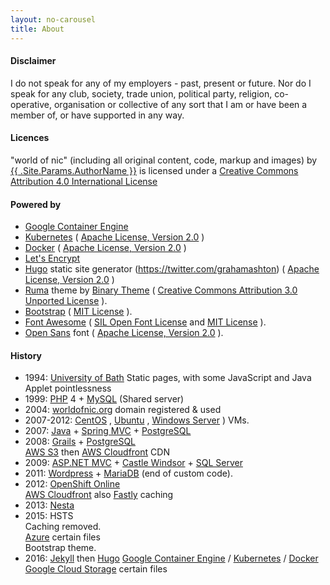 ```yaml
---
layout: no-carousel
title: About
---
```



#### Disclaimer

I do not speak for any of my employers - past, present or future. Nor do I speak for any club, society, trade union, political party, religion, co- operative, organisation or collective of any sort that I am or have been a member of, or have supported in any way.

#### Licences

<span property="dct:title" xmlns:dct="http://purl.org/dc/terms/">"world of nic"</span> (including all original content, code, markup and images) by [{{ .Site.Params.AuthorName }}](http://worldofnic.org) is licensed under a [Creative Commons Attribution 4.0 International License](https://creativecommons.org/licenses/by/4.0/)

#### Powered by

* [Google Container Engine](https://cloud.google.com/container-engine/)
* [Kubernetes](http://kubernetes.io) ( [Apache License, Version 2.0](https://www.apache.org/licenses/LICENSE-2.0.html) )
* [Docker](https://www.docker.com/) ( [Apache License, Version 2.0](https://www.apache.org/licenses/LICENSE-2.0.html) )
* [Let's Encrypt](https://letsencrypt.org/)
* [Hugo](https://gohugo.io/) static site generator (https://twitter.com/grahamashton) ( [Apache License, Version 2.0](https://www.apache.org/licenses/LICENSE-2.0.html) )
* [Ruma](http://www.binarytheme.com/free-multipurpose-template-ruma/) theme by [Binary Theme](http://www.binarytheme.com/author/btadmin/) ( [Creative Commons Attribution 3.0 Unported License](https://creativecommons.org/licenses/by/3.0/) ).
* [Bootstrap](http://getbootstrap.com) ( [MIT License](https://github.com/twbs/bootstrap/blob/master/LICENSE) ).
* [Font Awesome](https://fortawesome.github.io/Font-Awesome/) ( [SIL Open Font License](http://scripts.sil.org/cms/scripts/page.php?site_id=nrsi&id=OFL) and [MIT License](https://opensource.org/licenses/mit-license.html) ).
* [Open Sans](https://www.google.com/fonts/specimen/Open+Sans) font ( [Apache License, Version 2.0](https://www.apache.org/licenses/LICENSE-2.0.html) ).

#### History

*   1994: [University of Bath](http://www.bath.ac.uk/) Static pages, with some JavaScript and Java Applet pointlessness
*   1999: [PHP](http://php.net/) 4 + [MySQL](http://www.mysql.com/) (Shared server)
*   2004: [worldofnic.org](http://worldofnic.org) domain registered & used
*   2007-2012: [CentOS](http://www.centos.org) , [Ubuntu](http://www.ubuntu.com/server) , [Windows Server](http://www.microsoft.com/servers/) ) VMs.
*   2007: [Java](http://www.oracle.com/technetwork/java/index.html) + [Spring MVC](http://www.springsource.org/spring-framework) + [PostgreSQL](http://www.postgresql.org/)
*   2008: [Grails](http://grails.org) + [PostgreSQL](http://www.postgresql.org/)  
    [AWS S3](http://aws.amazon.com/s3/) then [AWS Cloudfront](http://aws.amazon.com/cloudfront/) CDN
*   2009: [ASP.NET MVC](http://www.asp.net/mvc) + [Castle Windsor](http://www.castleproject.org) + [SQL Server](http://www.microsoft.com/en-us/sqlserver/default.aspx)
*   2011: [Wordpress](http://wordpress.org/) + [MariaDB](https://mariadb.org/) (end of custom code).
*   2012: [OpenShift Online](https://www.openshift.com/)  
    [AWS Cloudfront](http://aws.amazon.com/cloudfront/) also [Fastly](http://www.fastly.com) caching
*   2013: [Nesta](http://nestacms.com)
*   2015: HSTS  
    Caching removed.  
    [Azure](https://azure.microsoft.com/en-gb/services/cdn/) certain files  
    Bootstrap theme.
*   2016: [Jekyll](https://jekyllrb.com) then [Hugo](https://gohugo.io/)
    [Google Container Engine](https://cloud.google.com/container-engine/) / [Kubernetes](http://kubernetes.io) / [Docker](https://www.docker.com/)
    [Google Cloud Storage](https://cloud.google.com/storage/) certain files
